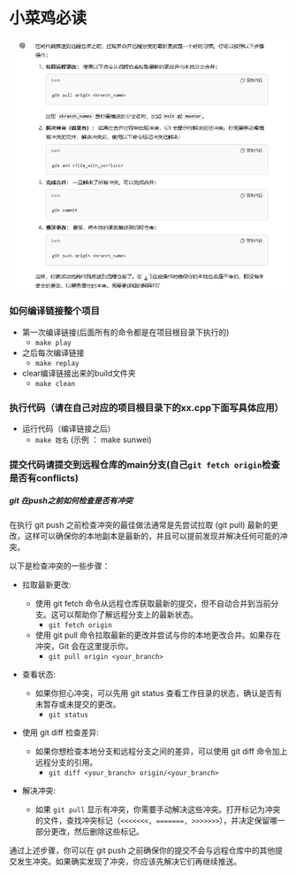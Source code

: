 # 小菜鸡必读
![alt text](./image/conflict.png)

### 如何编译链接整个项目

- 第一次编译链接(后面所有的命令都是在项目根目录下执行的)
  - ```make play```
- 之后每次编译链接
  - ```make replay```
- clear编译链接出来的build文件夹 
  - ```make clean```
  
### 执行代码（请在自己对应的项目根目录下的xx.cpp下面写具体应用）

- 运行代码（编译链接之后）
  - ```make 姓名``` (示例 ： make sunwei)

### 提交代码请提交到远程仓库的main分支(自己```git fetch origin```检查是否有conflicts)

##### git 在push之前如何检查是否有冲突


在执行 git push 之前检查冲突的最佳做法通常是先尝试拉取 (git pull) 最新的更改，这样可以确保你的本地副本是最新的，并且可以提前发现并解决任何可能的冲突。

以下是检查冲突的一些步骤：

- 拉取最新更改:
  - 使用 git fetch 命令从远程仓库获取最新的提交，但不自动合并到当前分支。这可以帮助你了解远程分支上的最新状态。
    - ```git fetch origin```
  - 使用 git pull 命令拉取最新的更改并尝试与你的本地更改合并。如果存在冲突，Git 会在这里提示你。
    - ```git pull origin <your_branch>```

- 查看状态:
  - 如果你担心冲突，可以先用 git status 查看工作目录的状态，确认是否有未暂存或未提交的更改。
    - ```git status```

- 使用 git diff 检查差异:
  - 如果你想检查本地分支和远程分支之间的差异，可以使用 git diff 命令加上远程分支的引用。
    - ```git diff <your_branch> origin/<your_branch>```

- 解决冲突:
  - 如果 ```git pull``` 显示有冲突，你需要手动解决这些冲突。打开标记为冲突的文件，查找冲突标记（```<<<<<<<, =======, >>>>>>>```），并决定保留哪一部分更改，然后删除这些标记。

通过上述步骤，你可以在 git push 之前确保你的提交不会与远程仓库中的其他提交发生冲突。如果确实发现了冲突，你应该先解决它们再继续推送。



